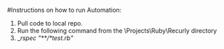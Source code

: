 #Instructions on how to run Automation:
  1. Pull code to local repo.
  2. Run the following command from the \Projects\Ruby\Recurly directory
  3. __rspec "**/*_test.rb"__
